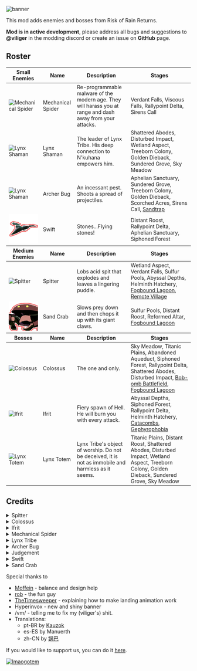 ![banner](https://files.catbox.moe/yzknvl.png)

This mod adds enemies and bosses from Risk of Rain Returns.

**Mod is in active development**, please address all bugs and suggestions to **@viliger** in the modding discord or create an issue on **GitHub** page.

## Roster

<table>
	<thead>
		<tr>
			<th>Small Enemies</th>
			<th>Name</th>
			<th>Description</th>
			<th>Stages</th>
		</tr>
	</thead>
	<tr>
		<td><img src="https://raw.githubusercontent.com/viliger2/RoR2_EnemiesReturns/refs/heads/main/EnemiesReturnsUnity/Assets/Enemies/MechanicalSpider/texMechanicalSpiderEnemyIcon.png" alt="Mechanical Spider"></td>
		<td>Mechanical Spider</td>
		<td>Re-programmable malware of the modern age. They will harass you at range and dash away from your attacks.</td>
		<td>Verdant Falls, Viscous Falls, Rallypoint Delta, Sirens Call</td>
	</tr>
	<tr>
		<td><img src="https://raw.githubusercontent.com/viliger2/RoR2_EnemiesReturns/refs/heads/main/EnemiesReturnsUnity/Assets/Enemies/LynxTribe/Shaman/texLynxShamanIcon.png" alt="Lynx Shaman"></td>
		<td>Lynx Shaman</td>
		<td>The leader of Lynx Tribe. His deep connection to N'kuhana empowers him.</td>
		<td>Shattered Abodes, Disturbed Impact, Wetland Aspect, Treeborn Colony, Golden Dieback, Sundered Grove, Sky Meadow</td>
	</tr>	
	<tr>
		<td><img src="https://raw.githubusercontent.com/viliger2/RoR2_EnemiesReturns/refs/heads/main/EnemiesReturnsUnity/Assets/Enemies/ArcherBug/texArcherBugIcon.png" alt="Lynx Shaman"></td>
		<td>Archer Bug</td>
		<td>An incessant pest. Shoots a spread of projectiles.</td>
		<td>Aphelian Sanctuary, Sundered Grove, Treeborn Colony, Golden Dieback, Scorched Acres, Sirens Call, <a href="https://thunderstore.io/package/winterwonderland/SnowtimeStages/">Sandtrap</a></td>
	</tr>	
	<tr>
		<td><img src="https://raw.githubusercontent.com/viliger2/RoR2_EnemiesReturns/refs/heads/main/EnemiesReturnsUnity/Assets/Enemies/Swift/texSwiftIcon.png" alt="Swift"></td>
		<td>Swift</td>
		<td>Stones...Flying stones!</td>
		<td>Distant Roost, Rallypoint Delta, Aphelian Sanctuary, Siphoned Forest</td>
	</tr>	
	<thead>
		<tr>
			<th>Medium Enemies</th>
			<th>Name</th>
			<th>Description</th>
			<th>Stages</th>
		</tr>
	</thead>
	<tr>
		<td><img src="https://raw.githubusercontent.com/viliger2/RoR2_EnemiesReturns/main/EnemiesReturnsUnity/Assets/Enemies/Spitter/texSpitterIcon.png" alt="Spitter"></td>
		<td>Spitter</td>
		<td>Lobs acid spit that  explodes and leaves a lingering puddle.</td>
		<td>Wetland Aspect, Verdant Falls, Sulfur Pools, Abyssal Depths, Helminth Hatchery, <a href="https://thunderstore.io/package/JaceDaDorito/FogboundLagoon/">Fogbound Lagoon</a>, <a href="https://thunderstore.io/package/viliger/RemoteVillage/">Remote Village</a></td>
	</tr>
		<tr>
		<td><img src="https://raw.githubusercontent.com/viliger2/RoR2_EnemiesReturns/refs/heads/main/EnemiesReturnsUnity/Assets/Enemies/SandCrab/texSandCrabIcon.png" alt="Sand Crab"></td>
		<td>Sand Crab</td>
		<td>Slows prey down and then chops it up with its giant claws.</td>
		<td>Sulfur Pools, Distant Roost, Reformed Altar, <a href="https://thunderstore.io/package/JaceDaDorito/FogboundLagoon/">Fogbound Lagoon</a></td>
	</tr>
	<thead>
		<tr>
			<th>Bosses</th>
			<th>Name</th>
			<th>Description</th>
			<th>Stages</th>
		</tr>
	</thead>
	<tr>
		<td><img src="https://raw.githubusercontent.com/viliger2/RoR2_EnemiesReturns/main/EnemiesReturnsUnity/Assets/Enemies/Colossus/texColossusIcon.png" alt="Colossus"></td>
		<td>Colossus</td>
		<td>The one and only.</td>
		<td>Sky Meadow, Titanic Plains, Abandoned Aqueduct, Siphoned Forest, Rallypoint Delta, Shattered Abodes, Disturbed Impact, <a href="https://thunderstore.io/package/viliger/BobombBattlefield/">Bob-omb Battlefield</a>, <a href="https://thunderstore.io/package/JaceDaDorito/FogboundLagoon/">Fogbound Lagoon</a></td>
	</tr>
	<tr>
		<td><img src="https://raw.githubusercontent.com/viliger2/RoR2_EnemiesReturns/refs/heads/main/EnemiesReturnsUnity/Assets/Enemies/Ifrit/texIconIfritBody.png" alt="Ifrit"></td>
		<td>Ifrit</td>
		<td>Fiery spawn of Hell. He will burn you with every attack.</td>
		<td>Abyssal Depths, Siphoned Forest, Rallypoint Delta, Helminth Hatchery, <a href="https://thunderstore.io/package/viliger/Catacombs/">Catacombs</a>, <a href="https://thunderstore.io/package/winterwonderland/SnowtimeStages/">Gephyrophobia</a></td>
	</tr>
	<tr>
		<td><img src="https://raw.githubusercontent.com/viliger2/RoR2_EnemiesReturns/refs/heads/main/EnemiesReturnsUnity/Assets/Enemies/LynxTribe/Totem/texLynxTotemIcon.png" alt="Lynx Totem"></td>
		<td>Lynx Totem</td>
		<td>Lynx Tribe's object of worship. Do not be deceived, it is not as immobile and harmless as it seems.</td>
		<td>Titanic Plains, Distant Roost, Shattered Abodes, Disturbed Impact, Wetland Aspect, Treeborn Colony, Golden Dieback, Sundered Grove, Sky Meadow</td>
	</tr>		
</table>

## Credits
<details>
<summary>Spitter</summary>

* Model by Jinazler
* Rigging and animation by Sentinel 
* Code by [viliger](https://thunderstore.io/package/viliger/)
* Additional animations and sounds by [rob](https://thunderstore.io/package/rob_gaming/)
* Model fixes by [FORCED_REASSEMBLY](https://thunderstore.io/package/Forced_Reassembly/)
* Majority of sounds come from RoR and RoRR
</details>

<details>
<summary>Colossus</summary>

* Model by Jinazler
* Rigging and animation by Sentinel 
* Code by [viliger](https://thunderstore.io/package/viliger/)
* Help with AI pathfinding by [DestroyedClone](https://thunderstore.io/package/DestroyedClone/)
* Additional sound design by [rob](https://thunderstore.io/package/rob_gaming/)
* Item pick model and texturing by [FORCED_REASSEMBLY](https://thunderstore.io/package/Forced_Reassembly/)
* Majority of sounds come from RoR, RoRR and WoW
* Laser charge sound - https://pixabay.com/sound-effects/charged-laser-7125/
* Woosh sound - https://pixabay.com/sound-effects/long-whoosh-194554/
</details>
<details>
<summary>Ifrit</summary>

* Model by Jinazler
* Rigging and animation by Sentinel 
* Code by [viliger](https://thunderstore.io/package/viliger/)
* Ifrit model fixes, item pickup model and texture, pillar model, texture and animations by [FORCED_REASSEMBLY](https://thunderstore.io/package/Forced_Reassembly/)
* Majority of sounds come from RoR, RoRR and WoW
* Super natural explosion - https://pixabay.com/sound-effects/supernatural-explosion-104295/
* Monster breathing - https://pixabay.com/sound-effects/animal-breathing-monster-78392/
* hit sound(video game type) - https://pixabay.com/sound-effects/hit-soundvideo-game-type-230510/
</details>
<details>
<summary>Mechanical Spider</summary>

* Model, rigging and animation by [FORCED_REASSEMBLY](https://thunderstore.io/package/Forced_Reassembly/) 
* Code by [viliger](https://thunderstore.io/package/viliger/)
* Majority of sounds come from Resident Evil 1, RoR and RoRR
* 07024 space laser charging.wav - https://freesound.org/people/Robinhood76/sounds/414293/
* Static Idle Loop Finished - https://pixabay.com/sound-effects/static-idle-loop-finished-40043/
* SciFi Door Opening - https://pixabay.com/sound-effects/scifi-door-opening-36171/
* Sci-Fi Weapon - Mechanism - Robotic Morph Medium Duration - https://pixabay.com/sound-effects/sci-fi-weapon-mechanism-robotic-morph-medium-duration-233840/
* Old Fan With Start Sound - https://pixabay.com/sound-effects/old-fan-with-start-sound-247598/
</details>
<details>
<summary>Lynx Tribe</summary>

* Lynx Tribe models, rigging, texturing, animations (Shaman, Hunter), lore by [FORCED_REASSEMBLY](https://thunderstore.io/package/Forced_Reassembly/) 
* Rigging, animations (Archer, Totem, Hunter, Scout) by Sentinel
* Animations (Scout), code by [viliger](https://thunderstore.io/package/viliger/)
* Item model and texturing by Hyperinvox
* Majority of sounds come from RoRR, WoW and Brutal Orchestra.
* branch breaking forest twig snap crunch.wav - https://freesound.org/people/kyles/sounds/452570/
* Raking leaves - https://pixabay.com/sound-effects/raking-leaves-29055/
* Slide whistle 2 - https://pixabay.com/sound-effects/slide-whistle-2-68084/
* SFX_wood_fall_pile_bunch_stone_floor_01.wav - https://freesound.org/people/EricsSoundschmiede/sounds/669461/
* wood_plank_impact_ground.wav - https://freesound.org/people/marb7e/sounds/653128/
* Battle Dagger Sharpen - https://pixabay.com/sound-effects/battle-dagger-sharpen-71954/
* Knife being sharpened - https://pixabay.com/sound-effects/knife-being-sharpened-99632/
* Hand digging dirt, leaves crunch - https://pixabay.com/sound-effects/hand-digging-dirt-leaves-crunch-32630/
* Digging - https://pixabay.com/sound-effects/digging-6691/
* Falling In Dirt - https://pixabay.com/sound-effects/falling-in-dirt-87202/
</details>
<details>
<summary>Archer Bug</summary>

* Model, texturing, rigging, animations, code and lore by [FORCED_REASSEMBLY](https://thunderstore.io/package/Forced_Reassembly/) 
* Additional code by [viliger](https://thunderstore.io/package/viliger/)
* Jungle variant texturing by Synodii
* Majority of sounds come from RoRR.
</details>
<details>
<summary>Judgement</summary>

* Model, rigging and animations by Sentinel
* Additional modeling and texturing by [FORCED_REASSEMBLY](https://thunderstore.io/package/Forced_Reassembly/) 
* Additional animations by [TheTimesweeper](https://thunderstore.io/package/TheTimesweeper/)
* Elite icon by Glad
* Code by [viliger](https://thunderstore.io/package/viliger/)
* Majority of sounds come from Ys 10, RoRR, Starstorm and WoW.
* Lightsaber Hum and Swings 2 - https://freesound.org/people/Sheyvan/sounds/703384/
* armor - https://pixabay.com/sound-effects/armor-6890/
* palming football - https://pixabay.com/sound-effects/palming-football-34928/
* Large Underground Fan - https://pixabay.com/ru/sound-effects/large-underground-fan-303764/
* Debris Slide Sound - https://pixabay.com/ru/sound-effects/debris-slide-sound-196394/
* Boiling Water Sound - https://pixabay.com/ru/sound-effects/boiling-water-sound-62556/
* laser weld - https://pixabay.com/ru/sound-effects/laser-weld-103309/
* Cinematic Impact Boom 04 - https://pixabay.com/ru/sound-effects/cinematic-impact-boom-4-326123/
* Godzilla atomic breath 2014-2019 sound effect - https://www.youtube.com/watch?v=ISqg6CRPsOI
* The Origin - Eviternity II OST (MAP30) - https://www.youtube.com/watch?v=n1C2Qp4GIss
</details>
<details>
<summary>Swift</summary>

* Animations by Sentinel
* Modeling and rigging by [FORCED_REASSEMBLY](https://thunderstore.io/package/Forced_Reassembly/) 
* Texturing by Hyperinvox
* Code by [viliger](https://thunderstore.io/package/viliger/)
* Majority of sounds come from RoRR.
* Dragon Wing Flap - https://pixabay.com/sound-effects/dragon-wing-flap-81642/
* Fast Body Fall Impact - https://pixabay.com/ru/sound-effects/fast-body-fall-impact-352725/
* stone on stone - https://pixabay.com/ru/sound-effects/stone-on-stone-62692/
* Car interior sound - https://pixabay.com/sound-effects/car-interior-sound-246025/
* Wind Sound - https://pixabay.com/sound-effects/wind-sound-301491/
</details>
<details>
<summary>Sand Crab</summary>

* Modeling, rigging, texturing and animations by Hyperinvox
* Additional animation and additional code by [FORCED_REASSEMBLY](https://thunderstore.io/package/Forced_Reassembly/) 
* Code by [viliger](https://thunderstore.io/package/viliger/)
* Majority of sounds come from RoRR, WoW and Starstorm
* Heavy Bubbles - https://pixabay.com/sound-effects/heavy-bubbles-35889/
* 071695_bubble bounce.wav - https://pixabay.com/sound-effects/071695-bubble-bouncewav-88131/
* Boiling Water - https://pixabay.com/sound-effects/boiling-water-69115/
* Boiling Water - https://pixabay.com/sound-effects/boiling-water-61271/
* woosh - https://pixabay.com/sound-effects/woosh-260275/
* Shaking a powder bottle - https://pixabay.com/sound-effects/shaking-a-powder-bottle-281274/
* Pincer - https://pixabay.com/sound-effects/pincer-107960/
</details>

Special thanks to 
* [Moffein](https://thunderstore.io/package/Moffein/) - balance and design help
* [rob](https://thunderstore.io/package/rob_gaming/) - the fun guy
* [TheTimesweeper](https://thunderstore.io/package/TheTimesweeper/) - explaining how to make landing animation work
* Hyperinvox - new and shiny banner
* /vm/ - telling me to fix my (viliger's) shit.
* Translations:
	* pt-BR by [Kauzok](https://github.com/Kauzok)
	* es-ES by Manuerth
	* zh-CN by [锅巴](https://space.bilibili.com/10832951?spm_id_from=333.1007.0.0)
	
If you would like to support us, you can do it [here](https://www.youtube.com/watch?v=Cx3a0bos8aY).

[![lmaogotem](https://help.ko-fi.com/hc/article_attachments/11833788361117)](https://www.youtube.com/watch?v=Cx3a0bos8aY "Donate")
